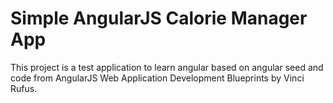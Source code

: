 # Simple AngularJS Calorie Manager App 

This project is a test application to learn angular based on angular seed and code from AngularJS Web Application Development Blueprints by Vinci Rufus.
